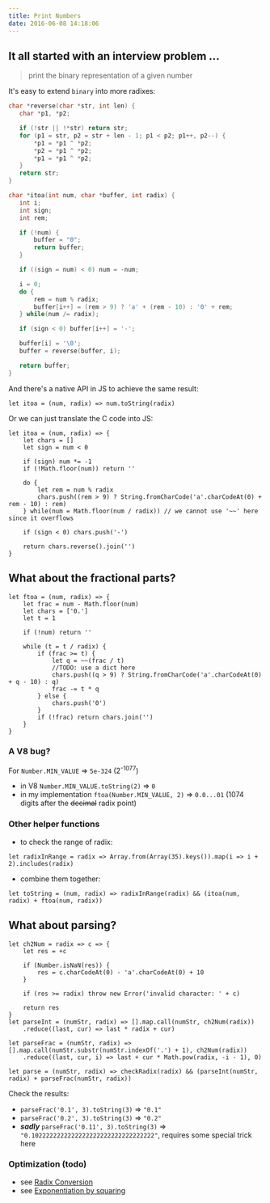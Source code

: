 ```yaml
---
title: Print Numbers
date: 2016-06-08 14:18:06
---
```


## It all started with an interview problem ...

> print the binary representation of a given number

It's easy to extend `binary` into more radixes:

 ```C
char *reverse(char *str, int len) {
    char *p1, *p2;

    if (!str || !*str) return str;
    for (p1 = str, p2 = str + len - 1; p1 < p2; p1++, p2--) {
        *p1 = *p1 ^ *p2;
        *p2 = *p1 ^ *p2;
        *p1 = *p1 ^ *p2;
    }
    return str;
}

char *itoa(int num, char *buffer, int radix) {
    int i;
    int sign;
    int rem;

    if (!num) {
        buffer = "0";
        return buffer;
    }

    if ((sign = num) < 0) num = -num;

    i = 0;
    do {
        rem = num % radix;
        buffer[i++] = (rem > 9) ? 'a' + (rem - 10) : '0' + rem;
    } while(num /= radix);

    if (sign < 0) buffer[i++] = '-';

    buffer[i] = '\0';
    buffer = reverse(buffer, i);

    return buffer;
}
```

And there's a native API in JS to achieve the same result:

```JS
let itoa = (num, radix) => num.toString(radix)
```

Or we can just translate the C code into JS:

```JS
let itoa = (num, radix) => {
    let chars = []
    let sign = num < 0

    if (sign) num *= -1
    if (!Math.floor(num)) return ''

    do {
        let rem = num % radix
        chars.push((rem > 9) ? String.fromCharCode('a'.charCodeAt(0) + rem - 10) : rem)
    } while(num = Math.floor(num / radix)) // we cannot use '~~' here since it overflows

    if (sign < 0) chars.push('-')

    return chars.reverse().join('')
}
```

## What about the fractional parts?

```JS
let ftoa = (num, radix) => {
    let frac = num - Math.floor(num)
    let chars = ['0.']
    let t = 1

    if (!num) return ''

    while (t = t / radix) {
        if (frac >= t) {
            let q = ~~(frac / t)
            //TODO: use a dict here
            chars.push((q > 9) ? String.fromCharCode('a'.charCodeAt(0) + q - 10) : q)
            frac -= t * q
        } else {
            chars.push('0')
        }
        if (!frac) return chars.join('')
    }
}
```

### A V8 bug?

For `Number.MIN_VALUE` => `5e-324` (2<sup>-1077</sup>)

* in V8 `Number.MIN_VALUE.toString(2)` => `0`
* in my implementation `ftoa(Number.MIN_VALUE, 2)` => `0.0...01` (1074 digits after the ~~decimal~~ radix point)

### Other helper functions

* to check the range of radix:

```JS
let radixInRange = radix => Array.from(Array(35).keys()).map(i => i + 2).includes(radix)
```

* combine them together:

```JS
let toString = (num, radix) => radixInRange(radix) && (itoa(num, radix) + ftoa(num, radix))
```

## What about parsing?

```JS
let ch2Num = radix => c => {
    let res = +c

    if (Number.isNaN(res)) {
        res = c.charCodeAt(0) - 'a'.charCodeAt(0) + 10
    }

    if (res >= radix) throw new Error('invalid character: ' + c)

    return res
}
let parseInt = (numStr, radix) => [].map.call(numStr, ch2Num(radix))
    .reduce((last, cur) => last * radix + cur)

let parseFrac = (numStr, radix) => [].map.call(numStr.substr(numStr.indexOf('.') + 1), ch2Num(radix))
    .reduce((last, cur, i) => last + cur * Math.pow(radix, -i - 1), 0)

let parse = (numStr, radix) => checkRadix(radix) && (parseInt(numStr, radix) + parseFrac(numStr, radix))
```

Check the results:

* `parseFrac('0.1', 3).toString(3)` => `"0.1"`
* `parseFrac('0.2', 3).toString(3)` => `"0.2"`
* ***sadly*** `parseFrac('0.11', 3).toString(3)` => `"0.1022222222222222222222222222222222"`, requires some special trick here

### Optimization (todo)

* see [Radix Conversion](http://www.numberworld.org/y-cruncher/internals/radix-conversion.html)
* see [Exponentiation by squaring](https://en.wikipedia.org/wiki/Exponentiation_by_squaring)
